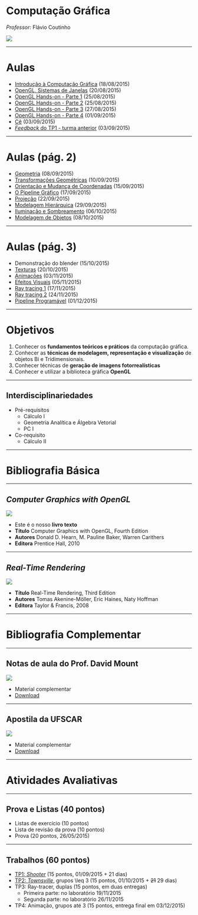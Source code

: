 <!--
  bespokeEvent: bullets.disable
-->

# Computação Gráfica

*Professor:* Flávio Coutinho

<img class="portrait" src="images/flavio-avatar.jpg">

---
# Aulas

- [Introdução à Computação Gráfica](classes/intro/) (18/08/2015)
- [OpenGL, Sistemas de Janelas](classes/opengl/) (20/08/2015)
- [OpenGL Hands-on - Parte 1](classes/opengl-handson/) (25/08/2015)
- [OpenGL Hands-on - Parte 2](classes/opengl-handson2/) (25/08/2015)
- [OpenGL Hands-on - Parte 3](classes/opengl-handson3/) (27/08/2015)
- [OpenGL Hands-on - Parte 4](classes/opengl-handson4/) (01/09/2015)
- [Cê](classes/c) (03/09/2015)
- [_Feedback_ do TP1 - turma anterior](classes/breakout-feedback) (03/09/2015)

---
  # Aulas (pág. 2)

- [Geometria](classes/geometry) (08/09/2015)
- [Transformações Geométricas](classes/transforms) (10/09/2015)
- [Orientação e Mudança de Coordenadas](classes/baseorientation) (15/09/2015)
- [O Pipeline Gráfico](classes/pipeline) (17/09/2015)
- [Projeção](classes/projection) (22/09/2015)
- [Modelagem Hierárquica](classes/hierarchical) (29/09/2015)
- [Iluminação e Sombreamento](classes/lighting) (06/10/2015)
- [Modelagem de Objetos](classes/modeling) (08/10/2015)

---
  # Aulas (pág. 3)

- Demonstração do blender (15/10/2015)
- [Texturas](classes/textures) (20/10/2015)
- [Animações](attachments/AnimacaoFlavioCoutinho.pptx) (03/11/2015)
- [Efeitos Visuais](classes/visual-effects) (05/11/2015)
- [Ray tracing 1](classes/raytracing) (17/11/2015)
- [Ray tracing 2](classes/raytracing2) (24/11/2015)
- [Pipeline Programável](classes/programmable-pipeline) (01/12/2015)

<!--
  - [_Feedback_ do TP1](classes/breakout-feedback) (14/05/2015)
-->

---
# Objetivos

1. Conhecer os **fundamentos teóricos e práticos** da computação gráfica.
1. Conhecer as **técnicas de modelagem, representação e visualização** de
  objetos Bi e Tridimensionais.
1. Conhecer técnicas de **geração de imagens fotorrealísticas**
1. Conhecer e utilizar a biblioteca gráfica **OpenGL**

---
## Interdisciplinariedades

- Pré-requisitos
  - Cálculo I
  - Geometria Analítica e Álgebra Vetorial
  - PC I
- Co-requisito
  - Cálculo II

---
# Bibliografia Básica

---
## _Computer Graphics with OpenGL_

<div class="book-cover-container">
  <img class="book-cover" src="images/book-cg-with-opengl.jpg">
  <div class="book-left"></div>
</div>

- Este é o nosso **livro texto**
- **Título**	Computer Graphics with OpenGL, Fourth Edition
- **Autores**	Donald D. Hearn, M. Pauline Baker, Warren Carithers
- **Editora**	Prentice Hall, 2010

---
## _Real-Time Rendering_

<div class="book-cover-container">
  <img class="book-cover" src="images/book-rtr3.jpg">
  <div class="book-left"></div>
</div>

- **Título**	Real-Time Rendering, Third Edition
- **Autores**	Tomas Akenine-Möller, Eric Haines, Naty Hoffman
- **Editora**	Taylor &amp; Francis, 2008

---
# Bibliografia Complementar

---
## Notas de aula do Prof. David Mount

<div class="book-cover-container">
  <img class="book-cover" src="images/book-lecture-notes.png">
  <div class="book-left book-light"></div>
</div>

- Material complementar
- [Download](attachments/DavidMountsLectureNotes.pdf)

---
## Apostila da UFSCAR

<div class="book-cover-container">
  <img class="book-cover" src="images/book-apostila-ufscar.png">
  <div class="book-left book-light"></div>
</div>

- Material complementar
- [Download](https://drive.google.com/file/d/0B6-KCjtlxaKIY21UOWxBTEp4VTA/edit?usp=sharing)

---
# Atividades Avaliativas

---
## Prova e Listas (40 pontos)

- Listas de exercício (10 pontos)
- Lista de revisão da prova (10 pontos)
- Prova (20 pontos, 26/05/2015)

---
## Trabalhos (60 pontos)

- [TP1: _Shooter_][tp1] (15 pontos, 01/09/2015 + 21 dias)
- [TP2: _Townsville_][tp2], grupos <span class="math">\leq</span> 3 (15 pontos, 01/10/2015 + ~~21~~ 29 dias)
- TP3: Ray-tracer, duplas (15 pontos, em duas entregas)
  - Primeira parte: no laboratório 19/11/2015
  - Segunda parte: no laboratório 26/11/2015
- TP4: Animação, grupos até 3 (15 pontos, entrega final em 03/12/2015)

[tp1]: https://github.com/fegemo/cefet-cg/tree/master/assignments/tp1-shooter/README.md#trabalho-prático-1---shooting-game
[tp2]: https://github.com/fegemo/cefet-cg/tree/master/assignments/tp2-townsville/README.md
[tp3]: https://github.com/fegemo/cefet-cg/tree/master/assignments/tp3
[tp4]: https://github.com/fegemo/cefet-cg/blob/master/assignments/tp4
